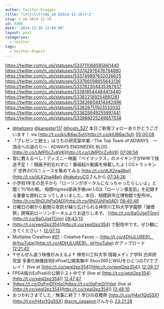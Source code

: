 ```yaml
---
author: twitter-blogger
title: "\n\t\t\t\t@o_ob @2014-11-16\t\t"
slug: o_ob-2014-11-16
id: 9300
date: '2014-11-16 12:00:00'
layout: post
categories:
  - twitter
tags:
  - twitter-digest
---
```


https://twitter.com/o_ob/statuses/533711066585661440 https://twitter.com/o_ob/statuses/533742976476794880 https://twitter.com/o_ob/statuses/533749897632026625 https://twitter.com/o_ob/statuses/533766598855643136 https://twitter.com/o_ob/statuses/533782304435367937 https://twitter.com/o_ob/statuses/533818544484413440 https://twitter.com/o_ob/statuses/533822189254881281 https://twitter.com/o_ob/statuses/533826654414442496 https://twitter.com/o_ob/statuses/533828751503532032 https://twitter.com/o_ob/statuses/533828849255997441 https://twitter.com/o_ob/statuses/533988225249857538  

*   [@hatizero](https://twitter.com/hatizero) [@kangster117](https://twitter.com/kangster117) [@hoshi_527](https://twitter.com/hoshi_527) 本日ご新規フォローありがとうございます！ via [http://t.co/kiUB6ac5ut](http://t.co/kiUB6ac5ut) [05:00:08](https://twitter.com/o_ob/statuses/533711066585661440)
*   「プレゼン三銃士」はうちの研究室卒業／The Top Team of ADWAYS　～頂点への道のり～ : ADWAYS ENGINEERS BLOG [http://t.co/UMP0cZy8V6](http://t.co/UMP0cZy8V6) [07:06:56](https://twitter.com/o_ob/statuses/533742976476794880)
*   皆に教えるべし！ディズニー映画『ベイマックス』のメイキングがNHKで放送予定！！録画予約忘れずに！番組紹介動画を掲載したよ | CGトラッキング 世界のCGニュースを集めてみる [http://t.co/dLK2na48qI](http://t.co/dLK2na48qI) [@taketyuCG](https://twitter.com/taketyuCG)さんから [07:34:26](https://twitter.com/o_ob/statuses/533749897632026625)
*   小学校1年生の息子から「ローソンがポータルになっちゃったらしいよ」と聞く11/16の朝。 相模Ingress部員手帳ver.1.0は「ローソン事変前」を記録する重要な資料になってしまいました。本日、相模原市立博物館で配布中。 [http://t.co/9hGUhPq0AD](http://t.co/9hGUhPq0AD) [08:40:48](https://twitter.com/o_ob/statuses/533766598855643136)
*   日曜日の朝から勤勉な攻防が繰り広げられる神奈川工科大学学園祭「幾徳祭」開場前ローソンポータルよりお送りします。 [http://t.co/8aOJgeTGnn](http://t.co/8aOJgeTGnn) [09:43:13](https://twitter.com/o_ob/statuses/533782304435367937)
*   [http://t.co/xeql2pz354](http://t.co/xeql2pz354) で配信中です。ぜひ観にきてください！ [12:07:13](https://twitter.com/o_ob/statuses/533818544484413440)
*   Multiplex Creathon [#01](https://twitter.com/search?q=%2301&src=hash) - Creative Faces -: [http://t.co/4DHJLU6E91、@YouTube](http://t.co/4DHJLU6E91、@YouTube) がアップロード [12:21:42](https://twitter.com/o_ob/statuses/533822189254881281)
*   ↑ぜんぜん違う映像がみえるよ↑ 神奈川工科大学 情報メディア学科 白井研究室 多重化映像技術ExPixel公開実験中 Xbox360とWiiUをひとつのTVでプレイ！ (live at [http://t.co/xeql2pz354](http://t.co/xeql2pz354)) [12:39:27](https://twitter.com/o_ob/statuses/533826654414442496)
*   FPGA版のExPixelの公開テスト中です (live at [http://t.co/xeql2pz354](http://t.co/xeql2pz354)) [12:47:47](https://twitter.com/o_ob/statuses/533828751503532032)
*   [https://t.co/0qFmDIYnIq](https://t.co/0qFmDIYnIq) (live at [http://t.co/xeql2pz354](http://t.co/xeql2pz354)) [12:48:10](https://twitter.com/o_ob/statuses/533828849255997441)
*   おつかれさまでした／無事に終了！学びの収穫祭 [http://t.co/H4xt1Qg5SX](http://t.co/H4xt1Qg5SX) [@scm_sagapon](https://twitter.com/scm_sagapon)さんから [23:21:28](https://twitter.com/o_ob/statuses/533988225249857538)